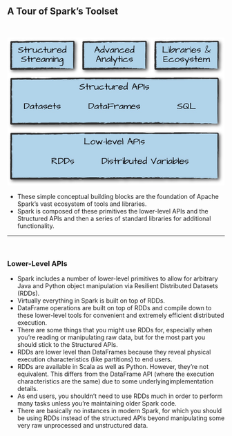 ## A Tour of Spark’s Toolset

&nbsp;
&nbsp;

![alt](images/spark_toolset.png)

- These simple conceptual building blocks are the foundation of Apache Spark’s vast ecosystem of tools and libraries.
- Spark is composed of these primitives the lower-level APIs and the Structured APIs and then a series of standard libraries for additional functionality.
___

&nbsp;

### Lower-Level APIs
- Spark includes a number of lower-level primitives to allow for           arbitrary Java and Python object manipulation via Resilient      Distributed Datasets (RDDs).
- Virtually everything in Spark is built on top of RDDs.
- DataFrame operations are built on top of RDDs and compile down to these lower-level tools for convenient and extremely efficient distributed execution.
- There are some things that you might use RDDs for, especially when you’re reading or manipulating raw data, but for the most part you should stick to the Structured APIs.
- RDDs are lower level than DataFrames because they reveal physical execution characteristics (like partitions) to end users.
- RDDs are available in Scala as well as Python. However, they’re not equivalent. This differs from the DataFrame API (where the execution characteristics are the same) due to some underlyingimplementation details.
- As end users, you shouldn’t need to use RDDs much in order to perform many tasks unless you’re maintaining older Spark code.
- There are basically no instances in modern Spark, for which you should be using RDDs instead of the structured APIs beyond manipulating some very raw unprocessed and unstructured data.
